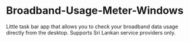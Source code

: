 # Broadband-Usage-Meter-Windows
Little task bar app that allows you to check your broadband data usage directly from the desktop. Supports Sri Lankan service providers only. 
